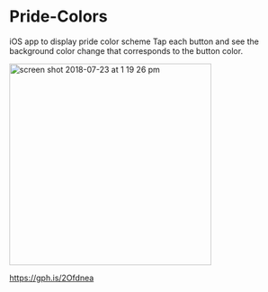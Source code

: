 # Pride-Colors
iOS app to display pride color scheme
Tap each button and see the background color change that corresponds to the button color.

<img width="359" alt="screen shot 2018-07-23 at 1 19 26 pm" src="https://user-images.githubusercontent.com/10580157/43100748-23765644-8e7b-11e8-98e7-2d008fb60235.png">

https://gph.is/2Ofdnea
